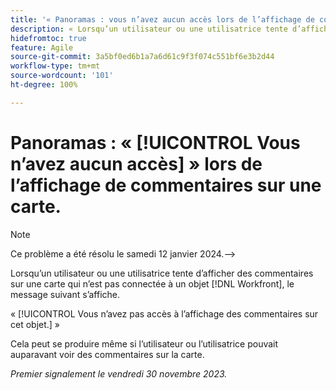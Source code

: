 ```yaml
---
title: '« Panoramas : vous n’avez aucun accès lors de l’affichage de commentaires sur une carte. »'
description: « Lorsqu’un utilisateur ou une utilisatrice tente d’afficher des commentaires sur une carte qui n’est pas connectée à un objet Workfront, un message d’erreur s’affiche. »
hidefromtoc: true
feature: Agile
source-git-commit: 3a5bf0ed6b1a7a6d61c9f3f074c551bf6e3b2d44
workflow-type: tm+mt
source-wordcount: '101'
ht-degree: 100%

---
```



# Panoramas : « [!UICONTROL Vous n’avez aucun accès] » lors de l’affichage de commentaires sur une carte.

>[!NOTE]
>
>Ce problème a été résolu le samedi 12 janvier 2024.—>

Lorsqu’un utilisateur ou une utilisatrice tente d’afficher des commentaires sur une carte qui n’est pas connectée à un objet [!DNL Workfront], le message suivant s’affiche.

« [!UICONTROL Vous n’avez pas accès à l’affichage des commentaires sur cet objet.] »

Cela peut se produire même si l’utilisateur ou l’utilisatrice pouvait auparavant voir des commentaires sur la carte.

_Premier signalement le vendredi 30 novembre 2023._
